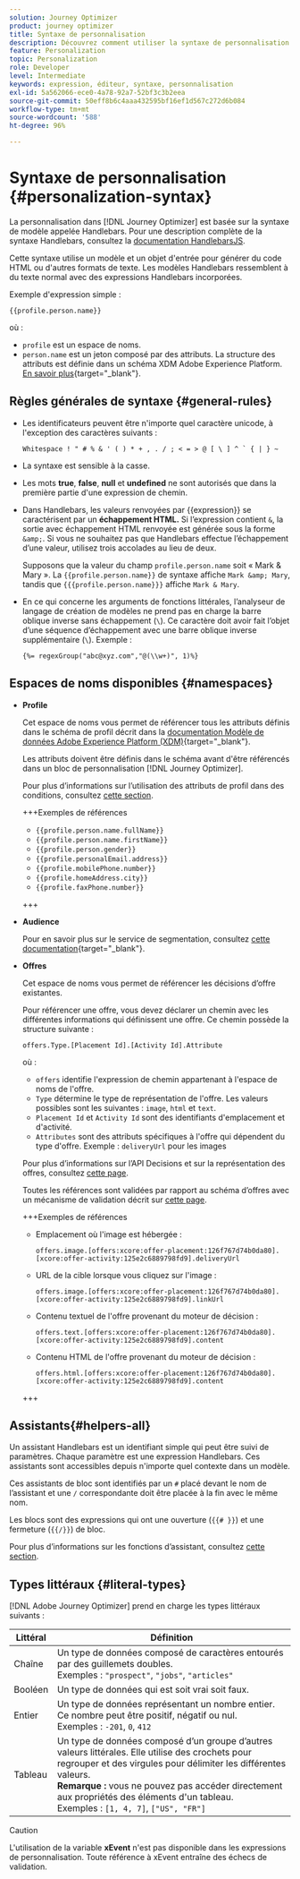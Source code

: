 ```yaml
---
solution: Journey Optimizer
product: journey optimizer
title: Syntaxe de personnalisation
description: Découvrez comment utiliser la syntaxe de personnalisation.
feature: Personalization
topic: Personalization
role: Developer
level: Intermediate
keywords: expression, éditeur, syntaxe, personnalisation
exl-id: 5a562066-ece0-4a78-92a7-52bf3c3b2eea
source-git-commit: 50eff8b6c4aaa432595bf16ef1d567c272d6b084
workflow-type: tm+mt
source-wordcount: '588'
ht-degree: 96%

---
```


# Syntaxe de personnalisation {#personalization-syntax}

La personnalisation dans [!DNL Journey Optimizer] est basée sur la syntaxe de modèle appelée Handlebars. Pour une description complète de la syntaxe Handlebars, consultez la [documentation HandlebarsJS](https://handlebarsjs.com/).

Cette syntaxe utilise un modèle et un objet d&#39;entrée pour générer du code HTML ou d&#39;autres formats de texte. Les modèles Handlebars ressemblent à du texte normal avec des expressions Handlebars incorporées.

Exemple d&#39;expression simple :

`{{profile.person.name}}`

où :

* `profile` est un espace de noms.
* `person.name` est un jeton composé par des attributs. La structure des attributs est définie dans un schéma XDM Adobe Experience Platform. [En savoir plus](https://experienceleague.adobe.com/docs/experience-platform/xdm/home.html?lang=fr){target="_blank"}.

## Règles générales de syntaxe {#general-rules}

* Les identificateurs peuvent être n&#39;importe quel caractère unicode, à l&#39;exception des caractères suivants :

  ```
  Whitespace ! " # % & ' ( ) * + , . / ; < = > @ [ \ ] ^ ` { | } ~
  ```

* La syntaxe est sensible à la casse.

* Les mots **true**, **false**, **null** et **undefined** ne sont autorisés que dans la première partie d&#39;une expression de chemin.

* Dans Handlebars, les valeurs renvoyées par {{expression}} se caractérisent par un **échappement HTML.** Si l’expression contient `&`, la sortie avec échappement HTML renvoyée est générée sous la forme `&amp;`. Si vous ne souhaitez pas que Handlebars effectue l’échappement d’une valeur, utilisez trois accolades au lieu de deux.

  Supposons que la valeur du champ `profile.person.name` soit « Mark &amp; Mary ». La `{{profile.person.name}}` de syntaxe affiche `Mark &amp; Mary`, tandis que `{{{profile.person.name}}}` affiche `Mark & Mary`.

* En ce qui concerne les arguments de fonctions littérales, l’analyseur de langage de création de modèles ne prend pas en charge la barre oblique inverse sans échappement (`\`). Ce caractère doit avoir fait l’objet d’une séquence d’échappement avec une barre oblique inverse supplémentaire (`\`). Exemple :

  `{%= regexGroup("abc@xyz.com","@(\\w+)", 1)%}`

## Espaces de noms disponibles {#namespaces}

* **Profile**

  Cet espace de noms vous permet de référencer tous les attributs définis dans le schéma de profil décrit dans la [documentation Modèle de données Adobe Experience Platform (XDM)](https://experienceleague.adobe.com/docs/experience-platform/xdm/home.html?lang=fr){target="_blank"}.

  Les attributs doivent être définis dans le schéma avant d&#39;être référencés dans un bloc de personnalisation [!DNL Journey Optimizer].

  Pour plus d’informations sur l’utilisation des attributs de profil dans des conditions, consultez [cette section](functions/helpers.md#if-function).

  +++Exemples de références

   * `{{profile.person.name.fullName}}`
   * `{{profile.person.name.firstName}}`
   * `{{profile.person.gender}}`
   * `{{profile.personalEmail.address}}`
   * `{{profile.mobilePhone.number}}`
   * `{{profile.homeAddress.city}}`
   * `{{profile.faxPhone.number}}`

  +++

* **Audience**

  Pour en savoir plus sur le service de segmentation, consultez [cette documentation](https://experienceleague.adobe.com/docs/experience-platform/segmentation/home.html?lang=fr){target="_blank"}.

* **Offres**

  Cet espace de noms vous permet de référencer les décisions d’offre existantes.

  Pour référencer une offre, vous devez déclarer un chemin avec les différentes informations qui définissent une offre. Ce chemin possède la structure suivante :

  `offers.Type.[Placement Id].[Activity Id].Attribute`

  où :

   * `offers` identifie l&#39;expression de chemin appartenant à l&#39;espace de noms de l&#39;offre.
   * `Type` détermine le type de représentation de l&#39;offre. Les valeurs possibles sont les suivantes : `image`, `html` et `text`.
   * `Placement Id` et `Activity Id` sont des identifiants d&#39;emplacement et d&#39;activité.
   * `Attributes` sont des attributs spécifiques à l&#39;offre qui dépendent du type d&#39;offre. Exemple : `deliveryUrl` pour les images

  Pour plus d’informations sur l’API Decisions et sur la représentation des offres, consultez [cette page](../offers/api-reference/offer-delivery-api/decisioning-api.md).

  Toutes les références sont validées par rapport au schéma d’offres avec un mécanisme de validation décrit sur [cette page](../personalization/personalization-build-expressions.md).

  +++Exemples de références

   * Emplacement où l&#39;image est hébergée :

     `offers.image.[offers:xcore:offer-placement:126f767d74b0da80].[xcore:offer-activity:125e2c6889798fd9].deliveryUrl`

   * URL de la cible lorsque vous cliquez sur l&#39;image :

     `offers.image.[offers:xcore:offer-placement:126f767d74b0da80].[xcore:offer-activity:125e2c6889798fd9].linkUrl`

   * Contenu textuel de l&#39;offre provenant du moteur de décision :

     `offers.text.[offers:xcore:offer-placement:126f767d74b0da80].[xcore:offer-activity:125e2c6889798fd9].content`

   * Contenu HTML de l&#39;offre provenant du moteur de décision :

     `offers.html.[offers:xcore:offer-placement:126f767d74b0da80].[xcore:offer-activity:125e2c6889798fd9].content`

  +++

## Assistants{#helpers-all}

Un assistant Handlebars est un identifiant simple qui peut être suivi de paramètres. Chaque paramètre est une expression Handlebars. Ces assistants sont accessibles depuis n&#39;importe quel contexte dans un modèle.

Ces assistants de bloc sont identifiés par un `#` placé devant le nom de l’assistant et une `/` correspondante doit être placée à la fin avec le même nom.

Les blocs sont des expressions qui ont une ouverture (`{{# }}`) et une fermeture (`{{/}}`) de bloc.

Pour plus d’informations sur les fonctions d’assistant, consultez [cette section](functions/helpers.md).

## Types littéraux {#literal-types}

[!DNL Adobe Journey Optimizer] prend en charge les types littéraux suivants :

| Littéral | Définition |
| ------- | ---------- |
| Chaîne | Un type de données composé de caractères entourés par des guillemets doubles. <br>Exemples : `"prospect"`, `"jobs"`, `"articles"` |
| Booléen | Un type de données qui est soit vrai soit faux. |
| Entier | Un type de données représentant un nombre entier. Ce nombre peut être positif, négatif ou nul. <br>Exemples : `-201`, `0`, `412` |
| Tableau | Un type de données composé d’un groupe d’autres valeurs littérales. Elle utilise des crochets pour regrouper et des virgules pour délimiter les différentes valeurs. <br> **Remarque :** vous ne pouvez pas accéder directement aux propriétés des éléments d&#39;un tableau. <br> Exemples : `[1, 4, 7]`, `["US", "FR"]` |

>[!CAUTION]
>
>L&#39;utilisation de la variable **xEvent** n&#39;est pas disponible dans les expressions de personnalisation. Toute référence à xEvent entraîne des échecs de validation.
